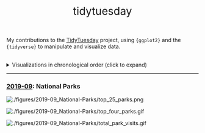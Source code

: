 <h1 style="font-weight:normal" align="center">
  &nbsp;tidytuesday&nbsp;
</h1>

<br>

My contributions to the [TidyTuesday](https://github.com/rfordatascience/tidytuesday) project, using `{ggplot2}` and the `{tidyverse}` to manipulate and visualize data.

<br>

<details>
  <summary>Visualizations in chronological order (click to expand)</summary>
  
<!-- toc -->
* **2019**
  - 2021-09: [National Parks](https://github.com/corysauve/tidytuesday/blob/main/figures/2019-09_National-Parks/)
<!-- tocstop -->

</details>

***

### [2019-09](https://github.com/corysauve/tidytuesday/blob/main/figures/2019-09_National-Parks/): National Parks

![./figures/2019-09_National-Parks/top_25_parks.png](https://github.com/corysauve/tidytuesday/blob/master/figures/2019-09_National-Parks/top_25_parks.png)

![./figures/2019-09_National-Parks/top_four_parks.gif](https://github.com/corysauve/tidytuesday/blob/master/figures/2019-09_National-Parks/top_four_parks.gif)

![./figures/2019-09_National-Parks/total_park_visits.gif](https://github.com/corysauve/tidytuesday/blob/master/figures/2019-09_National-Parks/total_park_visits.gif)

